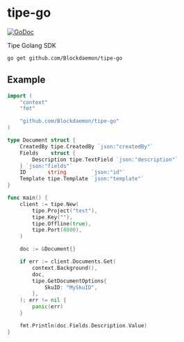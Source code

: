 # tipe-go

[![GoDoc](https://godoc.org/github.com/Blockdaemon/tipe-go?status.svg)](https://godoc.org/github.com/Blockdaemon/tipe-go)

Tipe Golang SDK

```bash
go get github.com/Blockdaemon/tipe-go
```

## Example

```go
import (
	"context"
	"fmt"

	"github.com/Blockdaemon/tipe-go"
)

type Document struct {
	CreatedBy tipe.CreatedBy `json:"createdBy"`
	Fields    struct {
		Description tipe.TextField `json:"description"`
	} `json:"fields"`
	ID       string        `json:"id"`
	Template tipe.Template `json:"template"`
}

func main() {
	client := tipe.New(
		tipe.Project("test"),
		tipe.Key(""),
		tipe.Offline(true),
		tipe.Port(8000),
	)

	doc := &Document{}

	if err := client.Documents.Get(
		context.Background(),
		doc,
		tipe.GetDocumentOptions{
			SkuID: "MySkuID",
		},
	); err != nil {
		panic(err)
	}

	fmt.Println(doc.Fields.Description.Value)
}
```
